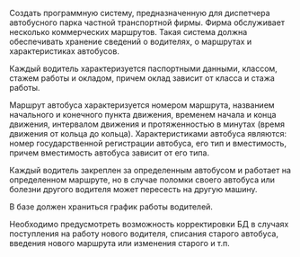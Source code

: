 Создать программную систему, предназначенную для диспетчера автобусного парка частной транспортной фирмы. Фирма обслуживает несколько коммерческих маршрутов. Такая система должна обеспечивать хранение сведений о водителях, о маршрутах и характеристиках автобусов. 

Каждый водитель характеризуется паспортными данными, классом, стажем работы и окладом, причем оклад зависит от класса и стажа работы.

Маршрут автобуса характеризуется номером маршрута, названием начального и конечного пункта движения, временем начала и конца движения, интервалом движения и протяженностью в минутах (время движения от кольца до кольца). Характеристиками автобуса являются: номер государственной регистрации автобуса, его тип и вместимость, причем вместимость автобуса зависит от его типа.

Каждый водитель закреплен за определенным автобусом и работает на определенном маршруте, но в случае поломки своего автобуса или болезни другого водителя может пересесть на другую машину.

В базе должен храниться график работы водителей.

Необходимо предусмотреть возможность корректировки БД в случаях поступления на работу нового водителя, списания старого автобуса, введения нового маршрута или изменения старого и т.п.